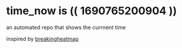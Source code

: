 # time_now is (( 1690765200904 ))

an automated repo that shows the currnent time

inspired by [breakingheatmap](https://github.com/breakingheatmap/breakingheatmap)